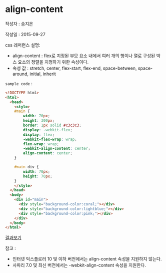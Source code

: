 # align-content

작성자 : 송지은

작성일 : 2015-09-27

css 레퍼런스 설명: 
- align-content : flex로 지정된 부모 요소 내에서 여러 개의 행이나 열로 구성된 박스 요소의 정렬을 지정하기 위한 속성이다.
- 속성 값 : stretch, center, flex-start, flex-end, space-between, space-around, initial, inherit

`sample code` : 

```html
<!DOCTYPE html>
<html>
  <head>
    <style>
    #main {
        width: 70px;
        height: 300px;
        border: 1px solid #c3c3c3;
        display: -webkit-flex;
        display: flex;
        -webkit-flex-wrap: wrap;
        flex-wrap: wrap;
        -webkit-align-content: center;
        align-content: center;
    }

    #main div {
        width: 70px;
        height: 70px;
    }
    </style>
  </head>
  <body>
    <div id="main">
      <div style="background-color:coral;"></div>
      <div style="background-color:lightblue;"></div>
      <div style="background-color:pink;"></div>
    </div>
  </body>
</html>
```

[결과보기](http://www.w3schools.com/cssref/tryit.asp?filename=trycss3_align-content)


참고 : 
- 인터넷 익스플로러 10 및 이하 버전에서는 align-content 속성을 지원하지 않는다.
- 사파리 7.0 및 최신 버전에서는 -webkit-align-content 속성을 지원한다.
